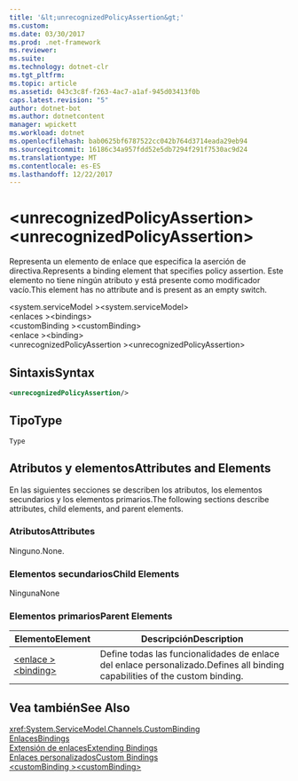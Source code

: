```yaml
---
title: '&lt;unrecognizedPolicyAssertion&gt;'
ms.custom: 
ms.date: 03/30/2017
ms.prod: .net-framework
ms.reviewer: 
ms.suite: 
ms.technology: dotnet-clr
ms.tgt_pltfrm: 
ms.topic: article
ms.assetid: 043c3c8f-f263-4ac7-a1af-945d03413f0b
caps.latest.revision: "5"
author: dotnet-bot
ms.author: dotnetcontent
manager: wpickett
ms.workload: dotnet
ms.openlocfilehash: bab0625bf6787522cc042b764d3714eada29eb94
ms.sourcegitcommit: 16186c34a957fdd52e5db7294f291f7530ac9d24
ms.translationtype: MT
ms.contentlocale: es-ES
ms.lasthandoff: 12/22/2017
---
```

# <a name="ltunrecognizedpolicyassertiongt"></a><span data-ttu-id="8bdba-102">&lt;unrecognizedPolicyAssertion&gt;</span><span class="sxs-lookup"><span data-stu-id="8bdba-102">&lt;unrecognizedPolicyAssertion&gt;</span></span>
<span data-ttu-id="8bdba-103">Representa un elemento de enlace que especifica la aserción de directiva.</span><span class="sxs-lookup"><span data-stu-id="8bdba-103">Represents a binding element that specifies policy assertion.</span></span> <span data-ttu-id="8bdba-104">Este elemento no tiene ningún atributo y está presente como modificador vacío.</span><span class="sxs-lookup"><span data-stu-id="8bdba-104">This element has no attribute and is present as an empty switch.</span></span>  
  
 <span data-ttu-id="8bdba-105">\<system.serviceModel ></span><span class="sxs-lookup"><span data-stu-id="8bdba-105">\<system.serviceModel></span></span>  
<span data-ttu-id="8bdba-106">\<enlaces ></span><span class="sxs-lookup"><span data-stu-id="8bdba-106">\<bindings></span></span>  
<span data-ttu-id="8bdba-107">\<customBinding ></span><span class="sxs-lookup"><span data-stu-id="8bdba-107">\<customBinding></span></span>  
<span data-ttu-id="8bdba-108">\<enlace ></span><span class="sxs-lookup"><span data-stu-id="8bdba-108">\<binding></span></span>  
<span data-ttu-id="8bdba-109">\<unrecognizedPolicyAssertion ></span><span class="sxs-lookup"><span data-stu-id="8bdba-109">\<unrecognizedPolicyAssertion></span></span>  
  
## <a name="syntax"></a><span data-ttu-id="8bdba-110">Sintaxis</span><span class="sxs-lookup"><span data-stu-id="8bdba-110">Syntax</span></span>  
  
```xml  
<unrecognizedPolicyAssertion/>  
```  
  
## <a name="type"></a><span data-ttu-id="8bdba-111">Tipo</span><span class="sxs-lookup"><span data-stu-id="8bdba-111">Type</span></span>  
 `Type`  
  
## <a name="attributes-and-elements"></a><span data-ttu-id="8bdba-112">Atributos y elementos</span><span class="sxs-lookup"><span data-stu-id="8bdba-112">Attributes and Elements</span></span>  
 <span data-ttu-id="8bdba-113">En las siguientes secciones se describen los atributos, los elementos secundarios y los elementos primarios.</span><span class="sxs-lookup"><span data-stu-id="8bdba-113">The following sections describe attributes, child elements, and parent elements.</span></span>  
  
### <a name="attributes"></a><span data-ttu-id="8bdba-114">Atributos</span><span class="sxs-lookup"><span data-stu-id="8bdba-114">Attributes</span></span>  
 <span data-ttu-id="8bdba-115">Ninguno.</span><span class="sxs-lookup"><span data-stu-id="8bdba-115">None.</span></span>  
  
### <a name="child-elements"></a><span data-ttu-id="8bdba-116">Elementos secundarios</span><span class="sxs-lookup"><span data-stu-id="8bdba-116">Child Elements</span></span>  
 <span data-ttu-id="8bdba-117">Ninguna</span><span class="sxs-lookup"><span data-stu-id="8bdba-117">None</span></span>  
  
### <a name="parent-elements"></a><span data-ttu-id="8bdba-118">Elementos primarios</span><span class="sxs-lookup"><span data-stu-id="8bdba-118">Parent Elements</span></span>  
  
|<span data-ttu-id="8bdba-119">Elemento</span><span class="sxs-lookup"><span data-stu-id="8bdba-119">Element</span></span>|<span data-ttu-id="8bdba-120">Descripción</span><span class="sxs-lookup"><span data-stu-id="8bdba-120">Description</span></span>|  
|-------------|-----------------|  
|[<span data-ttu-id="8bdba-121">\<enlace ></span><span class="sxs-lookup"><span data-stu-id="8bdba-121">\<binding></span></span>](../../../../../docs/framework/misc/binding.md)|<span data-ttu-id="8bdba-122">Define todas las funcionalidades de enlace del enlace personalizado.</span><span class="sxs-lookup"><span data-stu-id="8bdba-122">Defines all binding capabilities of the custom binding.</span></span>|  
  
## <a name="see-also"></a><span data-ttu-id="8bdba-123">Vea también</span><span class="sxs-lookup"><span data-stu-id="8bdba-123">See Also</span></span>  
 <xref:System.ServiceModel.Channels.CustomBinding>  
 [<span data-ttu-id="8bdba-124">Enlaces</span><span class="sxs-lookup"><span data-stu-id="8bdba-124">Bindings</span></span>](../../../../../docs/framework/wcf/bindings.md)  
 [<span data-ttu-id="8bdba-125">Extensión de enlaces</span><span class="sxs-lookup"><span data-stu-id="8bdba-125">Extending Bindings</span></span>](../../../../../docs/framework/wcf/extending/extending-bindings.md)  
 [<span data-ttu-id="8bdba-126">Enlaces personalizados</span><span class="sxs-lookup"><span data-stu-id="8bdba-126">Custom Bindings</span></span>](../../../../../docs/framework/wcf/extending/custom-bindings.md)  
 [<span data-ttu-id="8bdba-127">\<customBinding ></span><span class="sxs-lookup"><span data-stu-id="8bdba-127">\<customBinding></span></span>](../../../../../docs/framework/configure-apps/file-schema/wcf/custombinding.md)
